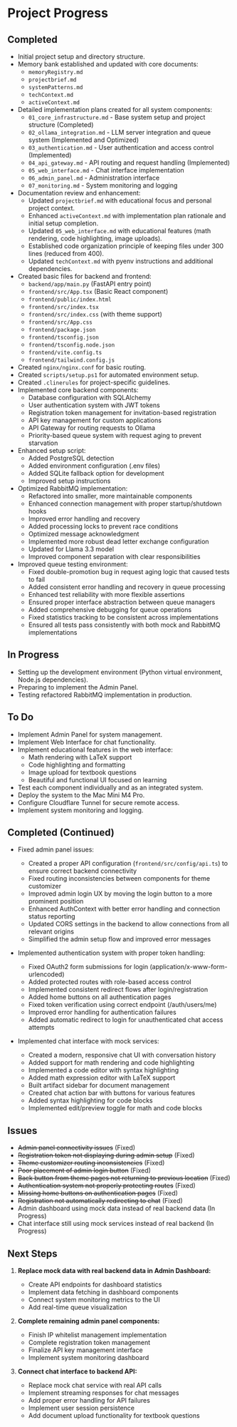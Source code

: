 # Project Progress

## Completed
- Initial project setup and directory structure.
- Memory bank established and updated with core documents:
    - `memoryRegistry.md`
    - `projectbrief.md`
    - `systemPatterns.md`
    - `techContext.md`
    - `activeContext.md`
- Detailed implementation plans created for all system components:
    - `01_core_infrastructure.md` - Base system setup and project structure (Completed)
    - `02_ollama_integration.md` - LLM server integration and queue system (Implemented and Optimized)
    - `03_authentication.md` - User authentication and access control (Implemented)
    - `04_api_gateway.md` - API routing and request handling (Implemented)
    - `05_web_interface.md` - Chat interface implementation
    - `06_admin_panel.md` - Administration interface
    - `07_monitoring.md` - System monitoring and logging
- Documentation review and enhancement:
    - Updated `projectbrief.md` with educational focus and personal project context.
    - Enhanced `activeContext.md` with implementation plan rationale and initial setup completion.
    - Updated `05_web_interface.md` with educational features (math rendering, code highlighting, image uploads).
    - Established code organization principle of keeping files under 300 lines (reduced from 400).
    - Updated `techContext.md` with pyenv instructions and additional dependencies.
- Created basic files for backend and frontend:
    - `backend/app/main.py` (FastAPI entry point)
    - `frontend/src/App.tsx` (Basic React component)
    - `frontend/public/index.html`
    - `frontend/src/index.tsx`
    - `frontend/src/index.css` (with theme support)
    - `frontend/src/App.css`
    - `frontend/package.json`
    - `frontend/tsconfig.json`
    - `frontend/tsconfig.node.json`
    - `frontend/vite.config.ts`
    - `frontend/tailwind.config.js`
- Created `nginx/nginx.conf` for basic routing.
- Created `scripts/setup.ps1` for automated environment setup.
- Created `.clinerules` for project-specific guidelines.
- Implemented core backend components:
    - Database configuration with SQLAlchemy
    - User authentication system with JWT tokens
    - Registration token management for invitation-based registration
    - API key management for custom applications
    - API Gateway for routing requests to Ollama
    - Priority-based queue system with request aging to prevent starvation
- Enhanced setup script:
    - Added PostgreSQL detection
    - Added environment configuration (.env files)
    - Added SQLite fallback option for development
    - Improved setup instructions
- Optimized RabbitMQ implementation:
    - Refactored into smaller, more maintainable components
    - Enhanced connection management with proper startup/shutdown hooks
    - Improved error handling and recovery
    - Added processing locks to prevent race conditions
    - Optimized message acknowledgment
    - Implemented more robust dead letter exchange configuration
    - Updated for Llama 3.3 model
    - Improved component separation with clear responsibilities
- Improved queue testing environment:
    - Fixed double-promotion bug in request aging logic that caused tests to fail
    - Added consistent error handling and recovery in queue processing
    - Enhanced test reliability with more flexible assertions
    - Ensured proper interface abstraction between queue managers
    - Added comprehensive debugging for queue operations
    - Fixed statistics tracking to be consistent across implementations
    - Ensured all tests pass consistently with both mock and RabbitMQ implementations

## In Progress
- Setting up the development environment (Python virtual environment, Node.js dependencies).
- Preparing to implement the Admin Panel.
- Testing refactored RabbitMQ implementation in production.

## To Do
- Implement Admin Panel for system management.
- Implement Web Interface for chat functionality.
- Implement educational features in the web interface:
    - Math rendering with LaTeX support
    - Code highlighting and formatting
    - Image upload for textbook questions
    - Beautiful and functional UI focused on learning
- Test each component individually and as an integrated system.
- Deploy the system to the Mac Mini M4 Pro.
- Configure Cloudflare Tunnel for secure remote access.
- Implement system monitoring and logging.

## Completed (Continued)
- Fixed admin panel issues:
  - Created a proper API configuration (`frontend/src/config/api.ts`) to ensure correct backend connectivity
  - Fixed routing inconsistencies between components for theme customizer
  - Improved admin login UX by moving the login button to a more prominent position
  - Enhanced AuthContext with better error handling and connection status reporting
  - Updated CORS settings in the backend to allow connections from all relevant origins
  - Simplified the admin setup flow and improved error messages

- Implemented authentication system with proper token handling:
  - Fixed OAuth2 form submissions for login (application/x-www-form-urlencoded)
  - Added protected routes with role-based access control
  - Implemented consistent redirect flows after login/registration
  - Added home buttons on all authentication pages
  - Fixed token verification using correct endpoint (/auth/users/me)
  - Improved error handling for authentication failures
  - Added automatic redirect to login for unauthenticated chat access attempts

- Implemented chat interface with mock services:
  - Created a modern, responsive chat UI with conversation history
  - Added support for math rendering and code highlighting
  - Implemented a code editor with syntax highlighting
  - Added math expression editor with LaTeX support
  - Built artifact sidebar for document management
  - Created chat action bar with buttons for various features
  - Added syntax highlighting for code blocks
  - Implemented edit/preview toggle for math and code blocks

## Issues
- ~~Admin panel connectivity issues~~ (Fixed)
- ~~Registration token not displaying during admin setup~~ (Fixed)
- ~~Theme customizer routing inconsistencies~~ (Fixed)
- ~~Poor placement of admin login button~~ (Fixed)
- ~~Back button from theme pages not returning to previous location~~ (Fixed)
- ~~Authentication system not properly protecting routes~~ (Fixed)
- ~~Missing home buttons on authentication pages~~ (Fixed)
- ~~Registration not automatically redirecting to chat~~ (Fixed)
- Admin dashboard using mock data instead of real backend data (In Progress)
- Chat interface still using mock services instead of real backend (In Progress)

## Next Steps
1. **Replace mock data with real backend data in Admin Dashboard:**
   - Create API endpoints for dashboard statistics
   - Implement data fetching in dashboard components
   - Connect system monitoring metrics to the UI
   - Add real-time queue visualization

2. **Complete remaining admin panel components:**
   - Finish IP whitelist management implementation
   - Complete registration token management
   - Finalize API key management interface
   - Implement system monitoring dashboard

3. **Connect chat interface to backend API:**
   - Replace mock chat service with real API calls
   - Implement streaming responses for chat messages
   - Add proper error handling for API failures
   - Implement user session persistence
   - Add document upload functionality for textbook questions